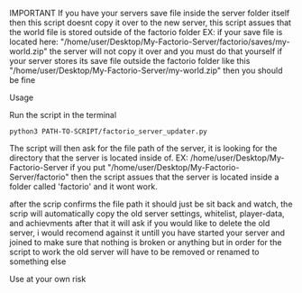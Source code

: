 IMPORTANT
If you have your servers save file inside the server folder itself then this script doesnt copy it over to the new server, this script assues that the world file is stored outside of the factorio folder
EX: if your save file is located here: "/home/user/Desktop/My-Factorio-Server/factorio/saves/my-world.zip" the server will not copy it over and you must do that yourself
if your server stores its save file outside the factorio folder like this "/home/user/Desktop/My-Factorio-Server/my-world.zip" then you should be fine


Usage

Run the script in the terminal
```
python3 PATH-TO-SCRIPT/factorio_server_updater.py
```

The script will then ask for the file path of the server, it is looking for the directory that the server is located inside of.
EX: /home/user/Desktop/My-Factorio-Server
if you put "/home/user/Desktop/My-Factorio-Server/factorio" then the script assues that the server is located inside a folder called 'factorio' and it wont work.

after the scrip confirms the file path it should just be sit back and watch, the scrip will automatically copy the old server settings, whitelist, player-data, and achievments
after that it will ask if you would like to delete the old server, i would recomend against it untill you have started your server and joined to make sure that nothing is broken or anything but in order for the script to work the old server will have to be removed or renamed to something else


Use at your own risk
